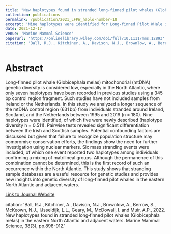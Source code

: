 ```yaml
---
title: "New haplotypes found in stranded long-finned pilot whales (Globicephala melas) in the eastern North Atlantic and adjacent waters"
collection: publications
permalink: /publication/2021_LFPW_haplo-number-18
excerpt: 'Nine haplotypes were identified for Long-finned Pilot WHale in the North Atlantic, of which five were newly described'
date: 2021-12-17
venue: 'Marine Mammal Science'
paperurl: 'https://onlinelibrary.wiley.com/doi/full/10.1111/mms.12893'
citation: 'Ball, R.J., Kitchiner, A., Davison, N.J., Brownlow, A., Berrow, S., McKeown, N.J., IJsseldijk, L.L., Geary, M., McDowall, I. and Muir, A.P., 2022. New haplotypes found in stranded long‐finned pilot whales (Globicephala melas) in the eastern North Atlantic and adjacent waters. Marine Mammal Science, 38(3), pp.898-912.'
---
```

# Abstract

Long-finned pilot whale (Globicephala melas) mitochondrial (mtDNA) genetic diversity is considered low, especially in the North Atlantic, where only seven haplotypes have been recorded in previous studies using a 345 bp control region fragment. Such studies have not included samples from Ireland or the Netherlands. In this study we analyzed a longer sequence of the mtDNA control region (631 bp) from individuals stranded around Ireland, Scotland, and the Netherlands between 1995 and 2019 (n = 180). Nine haplotypes were identified, of which five were newly described (haplotype diversity h = 0.511). Pairwise tests revealed significant differentiation between the Irish and Scottish samples. Potential confounding factors are discussed but given that failure to recognize population structure may compromise conservation efforts, the findings show the need for further investigation using nuclear markers. Six mass stranding events were included, of which one event reported two haplotypes among individuals confirming a mixing of matrilineal groups. Although the permanence of this combination cannot be determined, this is the first record of such an occurrence within the North Atlantic. This study shows that stranding sample databases are a useful resource for genetic studies and provides new insights into genetic diversity of long-finned pilot whales in the eastern North Atlantic and adjacent waters.

[Link to Journal Website](https://onlinelibrary.wiley.com/doi/full/10.1111/mms.12893)

citation: 'Ball, R.J., Kitchiner, A., Davison, N.J., Brownlow, A., Berrow, S., McKeown, N.J., IJsseldijk, L.L., Geary, M., McDowall, I. and Muir, A.P., 2022. New haplotypes found in stranded long‐finned pilot whales (Globicephala melas) in the eastern North Atlantic and adjacent waters. Marine Mammal Science, 38(3), pp.898-912.'
